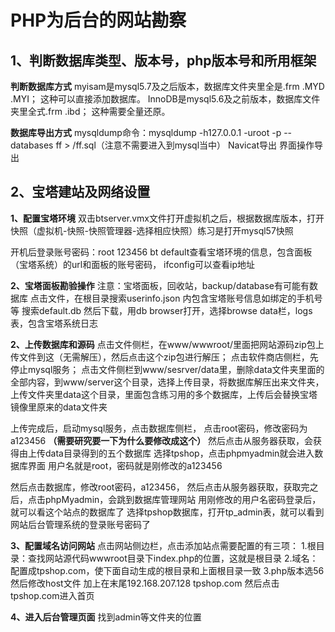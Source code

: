 # PHP为后台的网站勘察

## 1、判断数据库类型、版本号，php版本号和所用框架

**判断数据库方式**
myisam是mysql5.7及之后版本，数据库文件夹里全是.frm .MYD .MYI；
这种可以直接添加数据库。
InnoDB是mysql5.6及之前版本，数据库文件夹里全式.frm .ibd；
这种需要全量还原。

**数据库导出方式**
mysqldump命令：mysqldump -h127.0.0.1 -uroot -p --databases ff > /ff.sql（注意不需要进入到mysql当中）
Navicat导出 界面操作导出

## 2、宝塔建站及网络设置

**1、配置宝塔环境**
双击btserver.vmx文件打开虚拟机之后，根据数据库版本，打开快照（虚拟机-快照-快照管理器-选择相应快照）练习是打开mysql57快照

开机后登录账号密码：root 123456
bt default查看宝塔环境的信息，包含面板（宝塔系统）的url和面板的账号密码，
ifconfig可以查看ip地址

**2、宝塔面板勘验操作**
注意：宝塔面板，回收站，backup/database有可能有数据库
点击文件，在根目录搜索userinfo.json 内包含宝塔账号信息如绑定的手机号等
搜索default.db 然后下载，用db browser打开，选择browse data栏，logs表，包含宝塔系统日志

**2、上传数据库和源码**
点击文件侧栏，在www/wwwroot/里面把网站源码zip包上传文件到这（无需解压），然后点击这个zip包进行解压；
点击软件商店侧栏，先停止mysql服务；
点击文件侧栏到www/sesrver/data里，删除data文件夹里面的全部内容，到www/server这个目录，选择上传目录，将数据库解压出来文件夹，上传文件夹里data这个目录，里面包含练习用的多个数据库，上传后会替换宝塔镜像里原来的data文件夹

上传完成后，启动mysql服务，点击数据库侧栏，
点击root密码，修改密码为a123456 **（需要研究要一下为什么要修改成这个）**
然后点击从服务器获取，会获得由上传data目录得到的五个数据库
选择tpshop，点击phpmyadmin就会进入数据库界面
用户名就是root，密码就是刚修改的a123456

然后点击数据库，修改root密码，a123456，
然后点击从服务器获取，获取完之后，点击phpMyadmin，会跳到数据库管理网站
用刚修改的用户名密码登录后，就可以看这个站点的数据库了
选择tpshop数据库，打开tp_admin表，就可以看到网站后台管理系统的登录账号密码了

**3、配置域名访问网站**
点击网站侧边栏，点击添加站点需要配置的有三项：
1.根目录：查找网站源代码wwwroot目录下index.php的位置，这就是根目录
2.域名：配置成tpshop.com，使下面自动生成的根目录和上面根目录一致
3.php版本选56
然后修改host文件 加上在末尾192.168.207.128 tpshop.com
然后点击tpshop.com进入首页

**4、进入后台管理页面**
找到admin等文件夹的位置
